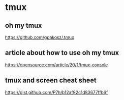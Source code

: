 # tmux

## oh my tmux
https://github.com/gpakosz/.tmux

## article about how to use oh my tmux
https://opensource.com/article/20/1/tmux-console

## tmux and screen cheat sheet
https://gist.github.com/P7h/b12af82c1d83677ffb6f
